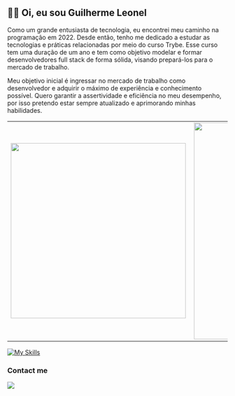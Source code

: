 ## 👋🏻 Oi, eu sou Guilherme Leonel



Como um grande entusiasta de tecnologia, eu encontrei meu caminho na programação em 2022. Desde então, tenho me dedicado a estudar as tecnologias e práticas relacionadas por meio do curso Trybe. Esse curso tem uma duração de um ano e tem como objetivo modelar e formar desenvolvedores full stack de forma sólida, visando prepará-los para o mercado de trabalho.

Meu objetivo inicial é ingressar no mercado de trabalho como desenvolvedor e adquirir o máximo de experiência e conhecimento possível. Quero garantir a assertividade e eficiência no meu desempenho, por isso pretendo estar sempre atualizado e aprimorando minhas habilidades.

<center>
<table>
    <tr>
        <td><img width="400px" align="left" src="https://github-readme-stats.vercel.app/api/top-langs/?username=GuilhermePLeonel&hide=html&layout=compact&theme=buefy" /></td>
        <td><img width="495px" align="left" src="https://github-readme-stats.vercel.app/api?username=GuilhermePLeonel&theme=buefy"/></td>
    </tr>   
</table>
</center>  

[![My Skills](https://skillicons.dev/icons?i=react,redux,js,ts,docker,git,nodejs,express,linux,mongodb,mysql,py,jest)](https://skillicons.dev)

### Contact me

[<img src="https://img.icons8.com/color/48/000000/linkedin-circled--v1.png"/>](https://www.linkedin.com/in/guilherme-pleonel/)
